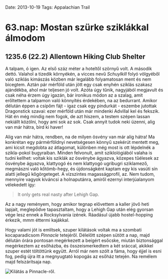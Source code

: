 Date: 2013-10-19
Tags: Appalachian Trail

# 63.nap: Mostan szürke sziklákkal álmodom

## 1235.6 (22.2) Allentown Hiking Club Shelter

A talpam, ó igen. Az első száz méter a hoteltől szörnyű volt. A második dettó. Valahol a tizedik környékén, a vicces nevű *Schuylkill* folyó völgyéből való sziklás kimászás közben már legalább folyamatosan ment és nem bicegtem. Aztán pár mérföld után jött egy csak enyhén sziklás szakasz ajándékba, ahol már teljesen jó volt. Azóta úgy tűnik, nagyjából megjavult és csak néha érzem úgy igazán, bár ironikus módon az a szalag, amit erőltettem a talpamon való könnyítés érdekében, na az bedurrant. Amikor délután éppen a csípőm fájt - igaz csak egy pindurkát - eszembe jutottak Dragonstick szavai: ezer mérföld után már mindenki Advillal kel és fekszik. Hát én még mindig nem fogok, de azt hiszem, a testem szépen lassan nekiállt közölni, hogy ami sok az sok. Csak annyit tudok neki üzenni, alig van már hátra, bírd ki haver!

Alig van már hátra, rendben, na de milyen ösvény van már alig hátra! Ma konkrétan egy pármérföldnyi nevetségesen könnyű szekérút mentett meg, ami kicsit megdobta az átlagomat, különben még most is ott lépdelnék a szikla-pokol bugyraiban. Minden felvonult, amit sziklológiából valaha is tudni kellhet: voltak kis sziklák az ösvénybe ágyazva, közepes tűélesek az ösvénybe ágyazva, klattyogó és nem klattyogó ugribugri sziklamező, megmászni való kőtömb-hegy, és újdonságként kaptam egy kis vasúti sín alatti jellegű kőgörgeteget. A vízszintes magasságprofil, az. Nem tudom, mennyire vagyok kíváncsi a holnaputánra, amiről ezernyi interjúalanyom vélekedett így:

> It only gets real nasty after Lehigh Gap.

Az a nagy reményem, hogy amikor tegnap elővettem a kaller jövő heti lapjait, meglepődve tapasztaltam, hogy a Lehigh Gap után elég gyorsan vége lesz ennek a Rocksylvania izének. Ráadásul újabb hostel-hopping érkezik, mmm éttermi kajákkal.

Hogy valami jót is említsek, szuper kilátások voltak ma a szombati kocaparadicsom *Pinnacle* tetejéről. Délelőtt szépen sütött a nap, majd délután órára pontosan megérkezett a beígért esőcske, miután biztonsággal megérkeztem az esőházba, és összeismerkedtem a két sráccal, akikkel szuper estét töltöttünk együtt. Arról már nem szólt a fáma, hogy éjjel is esni fog, pedig újra itt a megnyugtató kopogás az esőház tetején. Na remélem majd felszárítsaja nap.

![Kilátás a Pinnacle-ről.](https://lh3.googleusercontent.com/-YMxvrAjInto/UoU6QRESNlI/AAAAAAAAIg8/RqQZ74O8T4k/s1024-Ic42/20131019_101144_p.jpg)